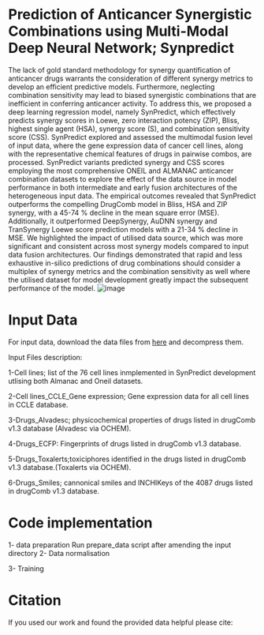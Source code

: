 # Prediction of Anticancer Synergistic Combinations using Multi-Modal Deep Neural Network; Synpredict
The lack of gold standard methodology for synergy quantification of anticancer drugs warrants the consideration of different synergy metrics to develop an efficient predictive models. Furthermore, neglecting combination sensitivity may lead to biased synergistic combinations that are inefficient in conferring anticancer activity. To address this, we proposed a deep learning regression model, namely SynPredict, which effectively predicts synergy scores in Loewe, zero interaction potency (ZIP), Bliss, highest single agent (HSA), synergy score (S), and combination sensitivity score (CSS). SynPredict explored and assessed the multimodal fusion level of input data, where the gene expression data of cancer cell lines, along with the representative chemical features of drugs in pairwise combos, are processed. SynPredict variants predicted synergy and CSS scores employing the most comprehensive ONEIL and ALMANAC anticancer combination datasets to explore the effect of the data source in model performance in both intermediate and early fusion architectures of the heterogeneous input data. The empirical outcomes revealed that SynPredict outperforms the compelling DrugComb model in Bliss, HSA and ZIP synergy, with a 45-74 % decline in the mean square error (MSE). Additionally, it outperformed DeepSynergy, AuDNN synergy and TranSynergy Loewe score prediction models with a 21-34 % decline in MSE. We highlighted the impact of utilised data source, which was more significant and consistent across most synergy models compared to input data fusion architectures. Our findings demonstrated that rapid and less exhaustive in-silico predictions of drug combinations should consider a multiplex of synergy metrics and the combination sensitivity as well where the utilised dataset for model development greatly impact the subsequent performance of the model.
![image](https://user-images.githubusercontent.com/44856735/121974810-91996c80-cdc3-11eb-92d6-09401d2a46f3.png)

# Input Data
For input data, download the data files from [here](https://ucstaff-my.sharepoint.com/:u:/g/personal/ibrahim_radwan_canberra_edu_au/ESMe_J-Y73JDjPKWkxgm35gBo8eT80z0Zra3U7ITzHONAg?e=DJTFP7) and decompress them.

Input Files description:

1-Cell lines; list of the 76 cell lines inmplemented in SynPredict development utlising both Almanac and Oneil datasets.

2-Cell lines_CCLE_Gene expression; Gene expression data for all cell lines in CCLE database.

3-Drugs_Alvadesc; physicochemical properties of drugs listed in drugComb v1.3 database (Alvadesc via OCHEM).

4-Drugs_ECFP: Fingerprints of drugs listed in drugComb v1.3 database.

5-Drugs_Toxalerts;toxiciphores identified in the drugs listed in drugComb v1.3 database.(Toxalerts via OCHEM).

6-Drugs_Smiles; cannonical smiles and INCHIKeys of the 4087 drugs listed in drugComb v1.3 database.

# Code implementation
1- data preparation
Run prepare_data script after amending the input directory
2- Data normalisation 

3- Training

# Citation 
If you used our work and found the provided data helpful please cite:


